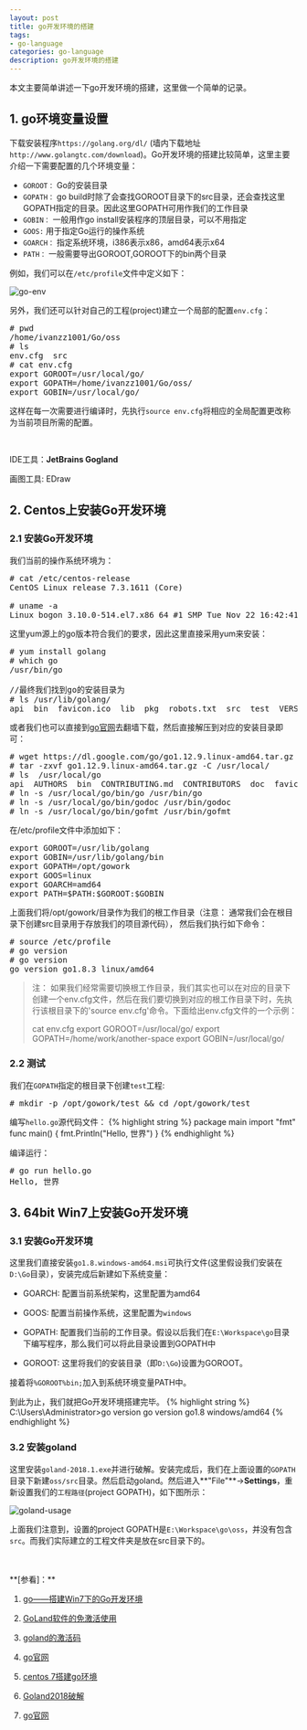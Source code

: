 ```yaml
---
layout: post
title: go开发环境的搭建
tags:
- go-language
categories: go-language
description: go开发环境的搭建
---
```


本文主要简单讲述一下go开发环境的搭建，这里做一个简单的记录。

<!-- more -->


## 1. go环境变量设置

下载安装程序```https://golang.org/dl/``` (墙内下载地址```http://www.golangtc.com/download```)。Go开发环境的搭建比较简单，这里主要介绍一下需要配置的几个环境变量：

* ```GOROOT：``` Go的安装目录
* ```GOPATH：``` go build时除了会查找GOROOT目录下的src目录，还会查找这里GOPATH指定的目录。因此这里GOPATH可用作我们的工作目录
* ```GOBIN：``` 一般用作go install安装程序的顶层目录，可以不用指定
* ```GOOS:``` 用于指定Go运行的操作系统
* ```GOARCH：``` 指定系统环境，i386表示x86，amd64表示x64
* ```PATH：``` 一般需要导出GOROOT,GOROOT下的bin两个目录

例如，我们可以在```/etc/profile```文件中定义如下：

![go-env](https://ivanzz1001.github.io/records/assets/img/go/go-env.png)


另外，我们还可以针对自己的工程(project)建立一个局部的配置```env.cfg```：
<pre>
# pwd
/home/ivanzz1001/Go/oss
# ls
env.cfg  src
# cat env.cfg
export GOROOT=/usr/local/go/
export GOPATH=/home/ivanzz1001/Go/oss/
export GOBIN=/usr/local/go/
</pre>

这样在每一次需要进行编译时，先执行```source env.cfg```将相应的全局配置更改称为当前项目所需的配置。

<br />

IDE工具：**JetBrains Gogland**

画图工具: EDraw

## 2. Centos上安装Go开发环境

### 2.1 安装Go开发环境
我们当前的操作系统环境为：
<pre>
# cat /etc/centos-release
CentOS Linux release 7.3.1611 (Core) 

# uname -a
Linux bogon 3.10.0-514.el7.x86_64 #1 SMP Tue Nov 22 16:42:41 UTC 2016 x86_64 x86_64 x86_64 GNU/Linux
</pre>

这里yum源上的go版本符合我们的要求，因此这里直接采用yum来安装：
<pre>
# yum install golang
# which go
/usr/bin/go 

//最终我们找到go的安装目录为
# ls /usr/lib/golang/
api  bin  favicon.ico  lib  pkg  robots.txt  src  test  VERSION
</pre>
或者我们也可以直接到[go官网](https://golang.org/)去翻墙下载，然后直接解压到对应的安装目录即可：
<pre>
# wget https://dl.google.com/go/go1.12.9.linux-amd64.tar.gz
# tar -zxvf go1.12.9.linux-amd64.tar.gz -C /usr/local/
# ls  /usr/local/go
api  AUTHORS  bin  CONTRIBUTING.md  CONTRIBUTORS  doc  favicon.ico  lib  LICENSE  misc  PATENTS  pkg  README.md  robots.txt  src  test  VERSION
# ln -s /usr/local/go/bin/go /usr/bin/go
# ln -s /usr/local/go/bin/godoc /usr/bin/godoc
# ln -s /usr/local/go/bin/gofmt /usr/bin/gofmt
</pre>


在/etc/profile文件中添加如下：
<pre>
export GOROOT=/usr/lib/golang
export GOBIN=/usr/lib/golang/bin
export GOPATH=/opt/gowork
export GOOS=linux
export GOARCH=amd64
export PATH=$PATH:$GOROOT:$GOBIN
</pre>

上面我们将/opt/gowork/目录作为我们的根工作目录（注意： 通常我们会在根目录下创建src目录用于存放我们的项目源代码）， 然后我们执行如下命令：
<pre>
# source /etc/profile
# go version
# go version
go version go1.8.3 linux/amd64
</pre>

>注： 如果我们经常需要切换根工作目录，我们其实也可以在对应的目录下创建一个env.cfg文件，然后在我们要切换到对应的根工作目录下时，先执行该根目录下的'source env.cfg'命令。下面给出env.cfg文件的一个示例：
>
>cat env.cfg 
>export GOROOT=/usr/local/go/
>export GOPATH=/home/work/another-space
>export GOBIN=/usr/local/go/

### 2.2 测试
我们在```GOPATH```指定的根目录下创建```test```工程:
<pre>
# mkdir -p /opt/gowork/test && cd /opt/gowork/test
</pre>
编写```hello.go```源代码文件：
{% highlight string %}
package main
import "fmt"
func main() {
    fmt.Println("Hello, 世界")
}
{% endhighlight %}

编译运行：
<pre>
# go run hello.go 
Hello, 世界
</pre>

## 3. 64bit Win7上安装Go开发环境

### 3.1 安装Go开发环境

这里我们直接安装```go1.8.windows-amd64.msi```可执行文件(这里假设我们安装在```D:\Go```目录），安装完成后新建如下系统变量：

* GOARCH: 配置当前系统架构，这里配置为amd64

* GOOS: 配置当前操作系统，这里配置为```windows```

* GOPATH: 配置我们当前的工作目录。假设以后我们在```E:\Workspace\go```目录下编写程序，那么我们可以将此目录设置到GOPATH中

* GOROOT: 这里将我们的安装目录（即```D:\Go```)设置为GOROOT。

接着将```%GOROOT%bin;```加入到系统环境变量PATH中。

到此为止，我们就把Go开发环境搭建完毕。
{% highlight string %}
C:\Users\Administrator>go version
go version go1.8 windows/amd64
{% endhighlight %}

### 3.2 安装goland
这里安装```goland-2018.1.exe```并进行破解。安装完成后，我们在上面设置的```GOPATH```目录下新建```oss/src```目录。然后启动goland。然后进入**"File"**->**Settings**，重新设置我们的```工程路径```(project GOPATH)，如下图所示：

![goland-usage](https://ivanzz1001.github.io/records/assets/img/go/goland-usage.png)

上面我们注意到，设置的project GOPATH是```E:\Workspace\go\oss```，并没有包含```src```。而我们实际建立的工程文件夹是放在src目录下的。



<br />
<br />
**[参看]：**

1. [go——搭建Win7下的Go开发环境](http://www.cnblogs.com/caiyezi/p/5641363.html)

2. [GoLand软件的免激活使用](http://blog.csdn.net/benben_2015/article/details/78725467)

3. [goland的激活码](https://www.cnblogs.com/aomi/p/8288137.html)

4. [go官网](https://golang.org/dl/)

5. [centos 7搭建go环境](https://www.cnblogs.com/ylqs/p/7541806.html)

6. [Goland2018破解](https://blog.csdn.net/github_39533414/article/details/81038333)

7. [go官网](https://golang.org/)

<br />
<br />
<br />

